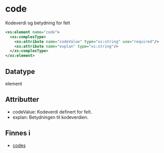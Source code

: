 # code

Kodeverdi og betydning for felt

```xml
<xs:element name="code">
  <xs:complexType>
    <xs:attribute name="codeValue" type="xs:string" use="required"/>
    <xs:attribute name="explan" type="xs:string"/>
  </xs:complexType>
</xs:element>
```

## Datatype
element

## Attributter
* codeValue: Kodeverdi definert for felt.
* explan: Betydningen til kodeverdien.

## Finnes i
* [codes](codes.md)
